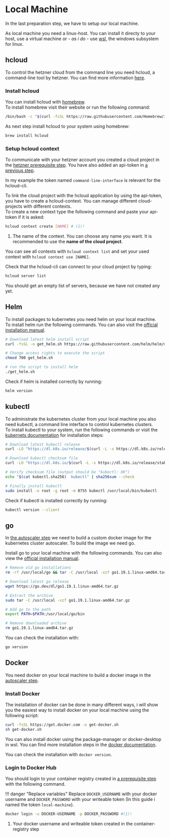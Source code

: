 # Local Machine
In the last preparation step, we have to setup our local machine. 

As local machine you need a linux-host. You can install it directy to your host, use a virtual machine or *- as i do -* use [wsl](https://learn.microsoft.com/de-de/windows/wsl/), the windows subsystem for linux.  

## hcloud
To control the hetzner cloud from the command line you need hcloud, a command-line tool by hetzner. You can find more information [here](https://github.com/hetznercloud/cli).

### Install hcloud
You can install hcloud with [homebrew](https://brew.sh/).  
To install homebrew visit their website or run the following command:
```bash
/bin/bash -c "$(curl -fsSL https://raw.githubusercontent.com/Homebrew/install/HEAD/install.sh)"
```

As next step install hcloud to your system using homebrew: 
```bash
brew install hcloud
``` 

### Setup hcloud context
To communicate with your hetzner account you created a cloud project in the [hetzner prerequisite step](../hetzner/#create-project). You have also added an api-token in [a previous step](../hetzner/#create-api-tokens). 

In my example the token named `command-line-interface` is relevant for the hcloud-cli.

To link the cloud project with the hcloud application by using the api-token, you have to create a hcloud-context. You can manage different cloud-projects with different contexts.  
To create a new context type the following command and paste your api-token if it is asked:
```bash
hcloud context create [NAME] # (1)!
```

1. The name of the context. 
   You can choose any name you want.
   It is recommended to use the **name of the cloud project**.

You can see all contexts with `hcloud context list` and set your used context with `hcloud context use [NAME]`. 

Check that the hcloud-cli can connect to your cloud project by typing:
```bash
hcloud server list
```
You should get an empty list of servers, because we have not created any yet.

## Helm
To install packages to kubernetes you need helm on your local machine.  
To install helm run the following commands. You can also visit the [official installation manual](https://helm.sh/docs/intro/install/).
```bash
# Download latest helm install script
curl -fsSL -o get_helm.sh https://raw.githubusercontent.com/helm/helm/main/scripts/get-helm-3

# Change access rights to execute the script
chmod 700 get_helm.sh

# run the script to install helm
./get_helm.sh
``` 

Check if helm is installed correctly by running:
```bash
helm version
```

## kubectl
To administrate the kubernetes cluster from your local machine you also need kubectl, a command line interface to control kubernetes clusters.  
To install kubectl to your system, run the following commands or visit the [kubernets documentation](https://kubernetes.io/docs/tasks/tools/install-kubectl-linux/) for installation steps:
```bash
# Download latest kubectl release
curl -LO "https://dl.k8s.io/release/$(curl -L -s https://dl.k8s.io/release/stable.txt)/bin/linux/amd64/kubectl"

# Download kubectl checksum file
curl -LO "https://dl.k8s.io/$(curl -L -s https://dl.k8s.io/release/stable.txt)/bin/linux/amd64/kubectl.sha256"

# Verify checksum file (output should be "kubectl: OK")
echo "$(cat kubectl.sha256)  kubectl" | sha256sum --check

# Finally install kubectl
sudo install -o root -g root -m 0755 kubectl /usr/local/bin/kubectl
```

Check if kubectl is installed correctly by running:
```bash
kubectl version --client
```

## go
In [the autoscaler step](../../deployment/cluster-autoscaler/#create-autoscaler-image) we need to build a custom docker image for the kubernetes cluster autoscaler. To build the image we need go.

Install go to your local machine with the following commands. You can also view the [official installation manual](https://go.dev/doc/install).
```bash
# Remove old go installations
rm -rf /usr/local/go && tar -C /usr/local -xzf go1.19.1.linux-amd64.tar.gz

# Download latest go release
wget https://go.dev/dl/go1.19.1.linux-amd64.tar.gz

# Extract the archive
sudo tar -C /usr/local -xzf go1.19.1.linux-amd64.tar.gz

# Add go to the path
export PATH=$PATH:/usr/local/go/bin

# Remove downloaded archive
rm go1.19.1.linux-amd64.tar.gz
```

You can check the installation with:
```bash
go version
``` 

## Docker
You need docker on your local machine to build a docker image in the [autoscaler step](../../deployment/cluster-autoscaler/#create-autoscaler-image).  

### Install Docker
The installation of docker can be done in many different ways, i will show you the easiest way to install docker on your local machine using the following script:
```bash
curl -fsSL https://get.docker.com -o get-docker.sh
sh get-docker.sh
```
You can also install docker using the package-manager or docker-desktop in wsl. You can find more installation steps in the [docker documentation](https://docs.docker.com/engine/install/). 

You can check the installation with `docker version`. 

### Login to Docker Hub
You should login to your container registry created in [a prerequisite step](../container-repository/#create-account) with the following command.  

!!! danger "Replace variables"
    Replace `DOCKER_USERNAME` with your docker username and `DOCKER_PASSWORD` with your writeable token (In this guide i named the token `local-machine`).

```bash
docker login -u DOCKER-USERNAME -p DOCKER_PASSWORD #(1)!
```

1. Your docker username and writeable token created in the container-registry step